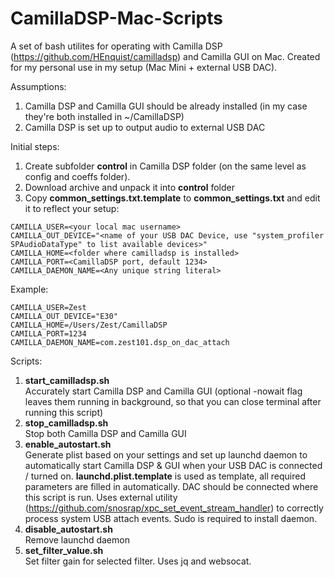 # CamillaDSP-Mac-Scripts

A set of bash utilites for operating with Camilla DSP (https://github.com/HEnquist/camilladsp) and Camilla GUI on Mac. Created for my personal use in my setup (Mac Mini + external USB DAC). 

Assumptions:

1.  Camilla DSP and Camilla GUI should be already installed (in my case they're both installed in ~/CamillaDSP)
2.  Camilla DSP is set up to output audio to external USB DAC

Initial steps:

1.  Create subfolder **control** in Camilla DSP folder (on the same level as config and coeffs folder).
2.  Download archive and unpack it into **control** folder
3.  Copy **common\_settings.txt.template** to **common\_settings.txt** and edit it to reflect your setup:

```
CAMILLA_USER=<your local mac username>
CAMILLA_OUT_DEVICE="<name of your USB DAC Device, use "system_profiler SPAudioDataType" to list available devices>"
CAMILLA_HOME=<folder where camilladsp is installed>
CAMILLA_PORT=<CamillaDSP port, default 1234>
CAMILLA_DAEMON_NAME=<Any unique string literal>
```
Example:  
```
CAMILLA_USER=Zest
CAMILLA_OUT_DEVICE="E30"
CAMILLA_HOME=/Users/Zest/CamillaDSP
CAMILLA_PORT=1234
CAMILLA_DAEMON_NAME=com.zest101.dsp_on_dac_attach
```

Scripts: 

1.  **start\_camilladsp.sh**  
	Accurately start Camilla DSP and Camilla GUI (optional -nowait flag leaves them running in background, so that you can close terminal after running this script)
2.  **stop\_camilladsp.sh**  
	Stop both Camilla DSP and Camilla GUI
3.  **enable\_autostart.sh**  
	Generate plist based on your settings and set up launchd daemon to automatically start Camilla DSP & GUI when your USB DAC is connected / turned on. **launchd.plist.template** is used as template, all required parameters are filled in automatically. DAC should be connected where this script is run. Uses external utility (https://github.com/snosrap/xpc_set_event_stream_handler) to correctly process system USB attach events. Sudo is required to install daemon. 
4.  **disable\_autostart.sh**  
	Remove launchd daemon
5.  **set\_filter\_value.sh**  
	Set filter gain for selected filter. Uses jq and websocat.

